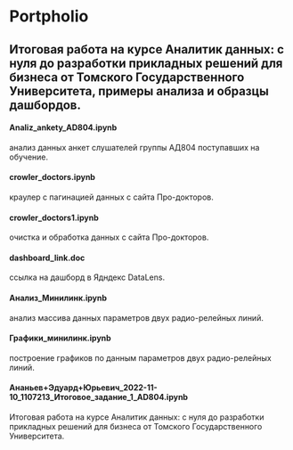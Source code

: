 # Portpholio

## Итоговая работа на курсе Аналитик данных: с нуля до разработки прикладных решений для бизнеса от Томского Государственного Университета, примеры анализа и образцы дашбордов.

#### Analiz_ankety_AD804.ipynb
анализ данных анкет слушателей группы АД804 поступавших на обучение.

#### crowler_doctors.ipynb
краулер с пагинацией данных с сайта Про-докторов.

#### crowler_doctors1.ipynb 
очистка и обработка данных с сайта Про-докторов.

#### dashboard_link.doc
ссылка на дашборд в Ядндекс DataLens.

#### Анализ_Минилинк.ipynb
анализ массива данных параметров двух радио-релейных линий.

#### Графики_минилинк.ipynb 
построение графиков по данным параметров двух радио-релейных линий.

#### Ананьев+Эдуард+Юрьевич_2022-11-10_1107213_Итоговое_задание_1_AD804.ipynb
Итоговая работа на курсе Аналитик данных: с нуля до разработки прикладных решений для бизнеса от Томского Государственного Университета.
